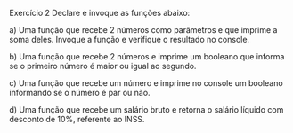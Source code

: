 Exercício 2
Declare e invoque as funções abaixo:

a) Uma função que recebe 2 números como parâmetros e que imprime a soma deles. Invoque a função e verifique o resultado no console.

b) Uma função que recebe 2 números e imprime um booleano que informa se o primeiro número é maior ou igual ao segundo.

c) Uma função que recebe um número e imprime no console um booleano informando se o número é par ou não.

d) Uma função que recebe um salário bruto e retorna o salário líquido com desconto de 10%, referente ao INSS.
